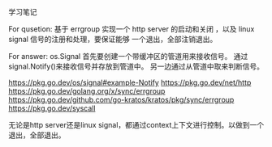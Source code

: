 学习笔记

For qusetion:
基于 errgroup 实现一个 http server 的启动和关闭 ，以及 linux signal 信号的注册和处理，要保证能够 一个退出，全部注销退出。


For answer:
os.Signal
首先要创建一个带缓冲区的管道用来接收信号。
通过signal.Notify()来接收信号并存放到管道中。
另一边通过从管道中取来判断信号。

https://pkg.go.dev/os/signal#example-Notify
https://pkg.go.dev/net/http
https://pkg.go.dev/golang.org/x/sync/errgroup
https://pkg.go.dev/github.com/go-kratos/kratos/pkg/sync/errgroup
https://pkg.go.dev/syscall

无论是http server还是linux signal，都通过context上下文进行控制。以做到一个退出，全部退出。
